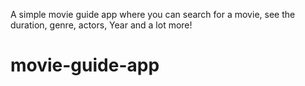 A simple movie guide app where you can search for a movie, see the duration, genre, actors, Year and a lot more! 
# movie-guide-app
